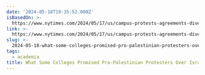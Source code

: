 ```yaml
---
date: '2024-05-18T19:35:52.000Z'
isBasedOn: >-
  https://www.nytimes.com/2024/05/17/us/campus-protests-agreements-divestment-israel.html?unlocked_article_code=1.s00.az9e.tWuW_RPd65p3
link: >-
  https://www.nytimes.com/2024/05/17/us/campus-protests-agreements-divestment-israel.html?unlocked_article_code=1.s00.az9e.tWuW_RPd65p3
slug: >-
  2024-05-18-what-some-colleges-promised-pro-palestinian-protesters-over-israel-hamas-wa
tags:
  - academia
title: What Some Colleges Promised Pro-Palestinian Protesters Over Israel-Hamas Wa
---
```

 
